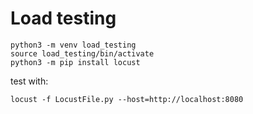 # Load testing

```
python3 -m venv load_testing
source load_testing/bin/activate
python3 -m pip install locust
```

test with:
```
locust -f LocustFile.py --host=http://localhost:8080
```